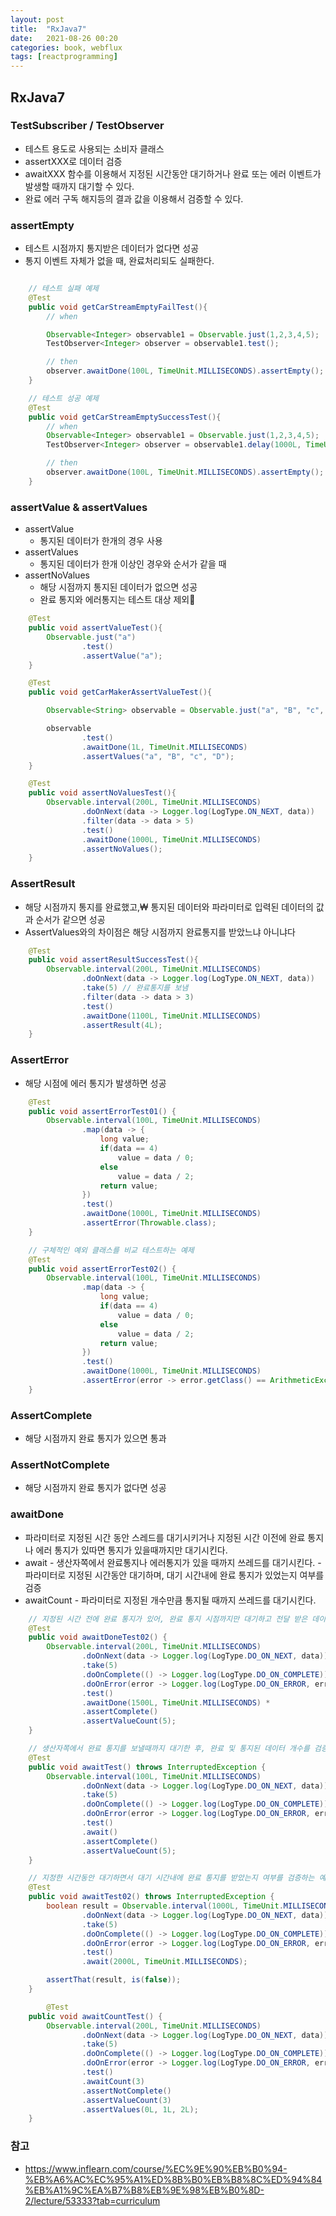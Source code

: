 ```yaml
---
layout: post
title:  "RxJava7"
date:   2021-08-26 00:20
categories: book, webflux
tags: [reactprogramming]
---
```


## RxJava7

### TestSubscriber / TestObserver
- 테스트 용도로 사용되는 소비자 클래스
- assertXXX로 데이터 검증
- awaitXXX 함수를 이용해서 지정된 시간동안 대기하거나 완료 또는 에러 이벤트가 발생할 때까지 대기할 수 있다.
- 완료 에러 구독 해지등의 결과 값을 이용해서 검증할 수 있다.

### assertEmpty
- 테스트 시점까지 통지받은 데이터가 없다면 성공
- 통지 이벤트 자체가 없을 때, 완료처리되도 실패한다.

```java

    // 테스트 실패 예제
    @Test
    public void getCarStreamEmptyFailTest(){
        // when

        Observable<Integer> observable1 = Observable.just(1,2,3,4,5);
        TestObserver<Integer> observer = observable1.test();

        // then
        observer.awaitDone(100L, TimeUnit.MILLISECONDS).assertEmpty();
    }

    // 테스트 성공 예제
    @Test
    public void getCarStreamEmptySuccessTest(){
        // when
        Observable<Integer> observable1 = Observable.just(1,2,3,4,5);
        TestObserver<Integer> observer = observable1.delay(1000L, TimeUnit.MILLISECONDS).test();

        // then
        observer.awaitDone(100L, TimeUnit.MILLISECONDS).assertEmpty();
    }
```

### assertValue & assertValues
- assertValue
    - 통지된 데이터가 한개의 경우 사용
- assertValues
    - 통지된 데이터가 한개 이상인 경우와 순서가 같을 때
- assertNoValues
    - 해당 시점까지 통지된 데이터가 없으면 성공
    - 완료 통지와 에러통지는 테스트 대상 제외

```java
    @Test
    public void assertValueTest(){
        Observable.just("a")
                .test()
                .assertValue("a");
    }

    @Test
    public void getCarMakerAssertValueTest(){

        Observable<String> observable = Observable.just("a", "B", "c", "D");

        observable
                .test()
                .awaitDone(1L, TimeUnit.MILLISECONDS)
                .assertValues("a", "B", "c", "D");
    }

    @Test
    public void assertNoValuesTest(){
        Observable.interval(200L, TimeUnit.MILLISECONDS)
                .doOnNext(data -> Logger.log(LogType.ON_NEXT, data))
                .filter(data -> data > 5)
                .test()
                .awaitDone(1000L, TimeUnit.MILLISECONDS)
                .assertNoValues();
    }
```

### AssertResult
- 해당 시점까지 통지를 완료했고,₩ 통지된 데이터와 파라미터로 입력된 데이터의 값과 순서가 같으면 성공
- AssertValues와의 차이점은 해당 시점까지 완료통지를 받았느냐 아니냐다

```java
    @Test
    public void assertResultSuccessTest(){
        Observable.interval(200L, TimeUnit.MILLISECONDS)
                .doOnNext(data -> Logger.log(LogType.ON_NEXT, data))
                .take(5) // 완료통지를 보냄
                .filter(data -> data > 3)
                .test()
                .awaitDone(1100L, TimeUnit.MILLISECONDS)
                .assertResult(4L);
    }

```

### AssertError
- 해당 시점에 에러 통지가 발생하면 성공

```java
    @Test
    public void assertErrorTest01() {
        Observable.interval(100L, TimeUnit.MILLISECONDS)
                .map(data -> {
                    long value;
                    if(data == 4)
                        value = data / 0;
                    else
                        value = data / 2;
                    return value;
                })
                .test()
                .awaitDone(1000L, TimeUnit.MILLISECONDS)
                .assertError(Throwable.class);
    }

    // 구체적인 예외 클래스를 비교 테스트하는 예제
    @Test
    public void assertErrorTest02() {
        Observable.interval(100L, TimeUnit.MILLISECONDS)
                .map(data -> {
                    long value;
                    if(data == 4)
                        value = data / 0;
                    else
                        value = data / 2;
                    return value;
                })
                .test()
                .awaitDone(1000L, TimeUnit.MILLISECONDS)
                .assertError(error -> error.getClass() == ArithmeticException.class);
    }
```

### AssertComplete
- 해당 시점까지 완료 통지가 있으면 통과

### AssertNotComplete
- 해당 시점까지 완료 통지가 없다면 성공

### awaitDone
- 파라미터로 지정된 시간 동안 스레드를 대기시키거나 지정된 시간 이전에 완료 통지나 에러 통지가 있따면 통지가 있을때까지만 대기시킨다.
- await
        - 생산자쪽에서 완료통지나 에러통지가 있을 때까지 쓰레드를 대기시킨다.
        - 파라미터로 지정된 시간동안 대기하며, 대기 시간내에 완료 통지가 있었는지 여부를 검증
- awaitCount
        - 파라미터로 지정된 개수만큼 통지될 때까지 쓰레드를 대기시킨다.

```java
    // 지정된 시간 전에 완료 통지가 있어, 완료 통지 시점까지만 대기하고 전달 받은 데이터의 개수가 맞는지 검증하는 예제
    @Test
    public void awaitDoneTest02() {
        Observable.interval(200L, TimeUnit.MILLISECONDS)
                .doOnNext(data -> Logger.log(LogType.DO_ON_NEXT, data))
                .take(5)
                .doOnComplete(() -> Logger.log(LogType.DO_ON_COMPLETE))
                .doOnError(error -> Logger.log(LogType.DO_ON_ERROR, error.getMessage()))
                .test()
                .awaitDone(1500L, TimeUnit.MILLISECONDS) *
                .assertComplete()
                .assertValueCount(5);
    }

    // 생산자쪽에서 완료 통지를 보낼때까지 대기한 후, 완료 및 통지된 데이터 개수를 검증하는 예제
    @Test
    public void awaitTest() throws InterruptedException {
        Observable.interval(100L, TimeUnit.MILLISECONDS)
                .doOnNext(data -> Logger.log(LogType.DO_ON_NEXT, data))
                .take(5)
                .doOnComplete(() -> Logger.log(LogType.DO_ON_COMPLETE))
                .doOnError(error -> Logger.log(LogType.DO_ON_ERROR, error.getMessage()))
                .test()
                .await()
                .assertComplete()
                .assertValueCount(5);
    }

    // 지정한 시간동안 대기하면서 대기 시간내에 완료 통지를 받았는지 여부를 검증하는 예제
    @Test
    public void awaitTest02() throws InterruptedException {
        boolean result = Observable.interval(1000L, TimeUnit.MILLISECONDS)
                .doOnNext(data -> Logger.log(LogType.DO_ON_NEXT, data))
                .take(5)
                .doOnComplete(() -> Logger.log(LogType.DO_ON_COMPLETE))
                .doOnError(error -> Logger.log(LogType.DO_ON_ERROR, error.getMessage()))
                .test()
                .await(2000L, TimeUnit.MILLISECONDS);

        assertThat(result, is(false));
    }

        @Test
    public void awaitCountTest() {
        Observable.interval(200L, TimeUnit.MILLISECONDS)
                .doOnNext(data -> Logger.log(LogType.DO_ON_NEXT, data))
                .take(5)
                .doOnComplete(() -> Logger.log(LogType.DO_ON_COMPLETE))
                .doOnError(error -> Logger.log(LogType.DO_ON_ERROR, error.getMessage()))
                .test()
                .awaitCount(3)
                .assertNotComplete()
                .assertValueCount(3)
                .assertValues(0L, 1L, 2L);
    }
```




### 참고 
* <https://www.inflearn.com/course/%EC%9E%90%EB%B0%94-%EB%A6%AC%EC%95%A1%ED%8B%B0%EB%B8%8C%ED%94%84%EB%A1%9C%EA%B7%B8%EB%9E%98%EB%B0%8D-2/lecture/53333?tab=curriculum>



